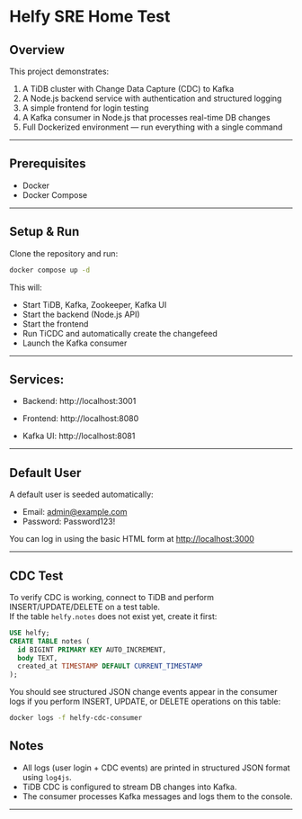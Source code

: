 # Helfy SRE Home Test

## Overview
This project demonstrates:
1. A TiDB cluster with Change Data Capture (CDC) to Kafka
2. A Node.js backend service with authentication and structured logging
3. A simple frontend for login testing
4. A Kafka consumer in Node.js that processes real-time DB changes
5. Full Dockerized environment — run everything with a single command

---

## Prerequisites
- Docker
- Docker Compose

---

## Setup & Run
Clone the repository and run:

```bash
docker compose up -d
```


This will:

- Start TiDB, Kafka, Zookeeper, Kafka UI  
- Start the backend (Node.js API)  
- Start the frontend  
- Run TiCDC and automatically create the changefeed  
- Launch the Kafka consumer

---
## Services:

- Backend: http://localhost:3001

- Frontend: http://localhost:8080

- Kafka UI: http://localhost:8081

---

## Default User

A default user is seeded automatically:

- Email: admin@example.com
- Password: Password123!

You can log in using the basic HTML form at [http://localhost:3000](http://localhost:3000)

---

## CDC Test
To verify CDC is working, connect to TiDB and perform INSERT/UPDATE/DELETE on a test table.  
If the table `helfy.notes` does not exist yet, create it first:

```sql
USE helfy;
CREATE TABLE notes (
  id BIGINT PRIMARY KEY AUTO_INCREMENT,
  body TEXT,
  created_at TIMESTAMP DEFAULT CURRENT_TIMESTAMP
);
```

You should see structured JSON change events appear in the consumer logs if you perform
INSERT, UPDATE, or DELETE operations on this table:
```bash
docker logs -f helfy-cdc-consumer
```


## Notes

- All logs (user login + CDC events) are printed in structured JSON format using `log4js`.  
- TiDB CDC is configured to stream DB changes into Kafka.  
- The consumer processes Kafka messages and logs them to the console.

---
